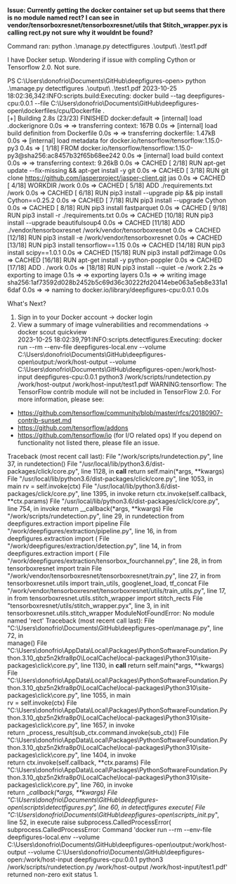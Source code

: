 
**Issue: Currently getting the docker container set up but seems that there is no module named rect? I can see in vendor/tensorboxresnet/tensorboxresnet/utils that Stitch_wrapper.pyx is calling rect.py not sure why it wouldnt be found?**

Command ran: python .\manage.py detectfigures .\output\ .\test1.pdf

I have Docker setup. Wondering if issue with compling Cython or Tensorflow 2.0. Not sure.




PS C:\Users\donofrio\Documents\GitHub\deepfigures-open> python .\manage.py detectfigures .\output\ .\test1.pdf
2023-10-25 18:02:36,342:INFO:scripts.build:Executing: docker build --tag deepfigures-cpu:0.0.1 --file C:\Users\donofrio\Documents\GitHub\deepfigures-open\dockerfiles/cpu/Dockerfile .      
[+] Building 2.8s (23/23) FINISHED                                             docker:default
 => [internal] load .dockerignore                                                        0.0s
 => => transferring context: 167B                                                        0.0s 
 => [internal] load build definition from Dockerfile                                     0.0s 
 => => transferring dockerfile: 1.47kB                                                   0.0s 
 => [internal] load metadata for docker.io/tensorflow/tensorflow:1.15.0-py3              0.4s 
 => [ 1/18] FROM docker.io/tensorflow/tensorflow:1.15.0-py3@sha256:ac8457b32f65b68ee242  0.0s
 => [internal] load build context                                                        0.0s 
 => => transferring context: 9.26kB                                                      0.0s 
 => CACHED [ 2/18] RUN apt-get update --fix-missing     && apt-get install -y     git    0.0s 
 => CACHED [ 3/18] RUN git clone https://github.com/jasperproject/jasper-client.git jas  0.0s 
 => CACHED [ 4/18] WORKDIR /work                                                         0.0s 
 => CACHED [ 5/18] ADD ./requirements.txt /work                                          0.0s 
 => CACHED [ 6/18] RUN pip3 install --upgrade pip     && pip install Cython==0.25.2      0.0s 
 => CACHED [ 7/18] RUN pip3 install --upgrade Cython                                     0.0s 
 => CACHED [ 8/18] RUN pip3 install fastparquet                                          0.0s 
 => CACHED [ 9/18] RUN pip3 install -r ./requirements.txt                                0.0s 
 => CACHED [10/18] RUN pip3 install --upgrade beautifulsoup4                             0.0s 
 => CACHED [11/18] ADD ./vendor/tensorboxresnet /work/vendor/tensorboxresnet             0.0s 
 => CACHED [12/18] RUN pip3 install -e /work/vendor/tensorboxresnet                      0.0s 
 => CACHED [13/18] RUN pip3 install tensorflow==1.15                                     0.0s 
 => CACHED [14/18] RUN pip3 install scipy==1.0.1                                         0.0s 
 => CACHED [15/18] RUN pip3 install pdf2image                                            0.0s 
 => CACHED [16/18] RUN apt-get install -y python-poppler                                 0.0s 
 => CACHED [17/18] ADD . /work                                                           0.0s
 => [18/18] RUN pip3 install --quiet -e /work                                            2.2s 
 => exporting to image                                                                   0.1s 
 => => exporting layers                                                                  0.1s 
 => => writing image sha256:1af73592d028b2452b5c69d36c30222fd20414ebe063a5eb8e331a16daf  0.0s 
 => => naming to docker.io/library/deepfigures-cpu:0.0.1                                 0.0s 

What's Next?
  1. Sign in to your Docker account → docker login
  2. View a summary of image vulnerabilities and recommendations → docker scout quickview     
2023-10-25 18:02:39,791:INFO:scripts.detectfigures:Executing: docker run --rm --env-file deepfigures-local.env --volume C:\Users\donofrio\Documents\GitHub\deepfigures-open\output:/work/host-output --volume C:\Users\donofrio\Documents\GitHub\deepfigures-open:/work/host-input deepfigures-cpu:0.0.1 python3 /work/scripts/rundetection.py   /work/host-output   /work/host-input/test1.pdf
WARNING:tensorflow:
The TensorFlow contrib module will not be included in TensorFlow 2.0.
For more information, please see:
  * https://github.com/tensorflow/community/blob/master/rfcs/20180907-contrib-sunset.md       
  * https://github.com/tensorflow/addons
  * https://github.com/tensorflow/io (for I/O related ops)
If you depend on functionality not listed there, please file an issue.

Traceback (most recent call last):
  File "/work/scripts/rundetection.py", line 37, in <module>
    rundetection()
  File "/usr/local/lib/python3.6/dist-packages/click/core.py", line 1128, in __call__
    return self.main(*args, **kwargs)
  File "/usr/local/lib/python3.6/dist-packages/click/core.py", line 1053, in main
    rv = self.invoke(ctx)
  File "/usr/local/lib/python3.6/dist-packages/click/core.py", line 1395, in invoke
    return ctx.invoke(self.callback, **ctx.params)
  File "/usr/local/lib/python3.6/dist-packages/click/core.py", line 754, in invoke
    return __callback(*args, **kwargs)
  File "/work/scripts/rundetection.py", line 29, in rundetection
    from deepfigures.extraction import pipeline
  File "/work/deepfigures/extraction/pipeline.py", line 16, in <module>
    from deepfigures.extraction import (
  File "/work/deepfigures/extraction/detection.py", line 14, in <module>
    from deepfigures.extraction import (
  File "/work/deepfigures/extraction/tensorbox_fourchannel.py", line 28, in <module>
    from tensorboxresnet import train
  File "/work/vendor/tensorboxresnet/tensorboxresnet/train.py", line 27, in <module>
    from tensorboxresnet.utils import train_utils, googlenet_load, tf_concat
  File "/work/vendor/tensorboxresnet/tensorboxresnet/utils/train_utils.py", line 17, in <module>
    from tensorboxresnet.utils.stitch_wrapper import stitch_rects
  File "tensorboxresnet/utils/stitch_wrapper.pyx", line 3, in init tensorboxresnet.utils.stitch_wrapper
ModuleNotFoundError: No module named 'rect'
Traceback (most recent call last):
  File "C:\Users\donofrio\Documents\GitHub\deepfigures-open\manage.py", line 72, in <module>  
    manage()
  File "C:\Users\donofrio\AppData\Local\Packages\PythonSoftwareFoundation.Python.3.10_qbz5n2kfra8p0\LocalCache\local-packages\Python310\site-packages\click\core.py", line 1130, in __call__
    return self.main(*args, **kwargs)
  File "C:\Users\donofrio\AppData\Local\Packages\PythonSoftwareFoundation.Python.3.10_qbz5n2kfra8p0\LocalCache\local-packages\Python310\site-packages\click\core.py", line 1055, in main    
    rv = self.invoke(ctx)
  File "C:\Users\donofrio\AppData\Local\Packages\PythonSoftwareFoundation.Python.3.10_qbz5n2kfra8p0\LocalCache\local-packages\Python310\site-packages\click\core.py", line 1657, in invoke  
    return _process_result(sub_ctx.command.invoke(sub_ctx))
  File "C:\Users\donofrio\AppData\Local\Packages\PythonSoftwareFoundation.Python.3.10_qbz5n2kfra8p0\LocalCache\local-packages\Python310\site-packages\click\core.py", line 1404, in invoke  
    return ctx.invoke(self.callback, **ctx.params)
  File "C:\Users\donofrio\AppData\Local\Packages\PythonSoftwareFoundation.Python.3.10_qbz5n2kfra8p0\LocalCache\local-packages\Python310\site-packages\click\core.py", line 760, in invoke   
    return __callback(*args, **kwargs)
  File "C:\Users\donofrio\Documents\GitHub\deepfigures-open\scripts\detectfigures.py", line 60, in detectfigures
    execute(
  File "C:\Users\donofrio\Documents\GitHub\deepfigures-open\scripts\__init__.py", line 52, in execute
    raise subprocess.CalledProcessError(
subprocess.CalledProcessError: Command 'docker run --rm --env-file deepfigures-local.env --volume C:\Users\donofrio\Documents\GitHub\deepfigures-open\output:/work/host-output --volume C:\Users\donofrio\Documents\GitHub\deepfigures-open:/work/host-input deepfigures-cpu:0.0.1 python3 /work/scripts/rundetection.py   /work/host-output   /work/host-input/test1.pdf' returned non-zero exit status 1.
